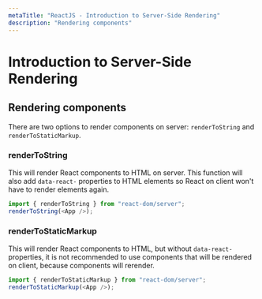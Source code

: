 ```yaml
---
metaTitle: "ReactJS - Introduction to Server-Side Rendering"
description: "Rendering components"
---
```


# Introduction to Server-Side Rendering



## Rendering components


There are two options to render components on server: `renderToString` and `renderToStaticMarkup`.

### renderToString

This will render React components to HTML on server. This function will also add `data-react-` properties to HTML elements so React on client won't have to render elements again.

```js
import { renderToString } from "react-dom/server";
renderToString(<App />);

```

### renderToStaticMarkup

This will render React components to HTML, but without `data-react-` properties, it is not recommended to use components that will be rendered on client, because components will rerender.

```js
import { renderToStaticMarkup } from "react-dom/server";
renderToStaticMarkup(<App />);

```

